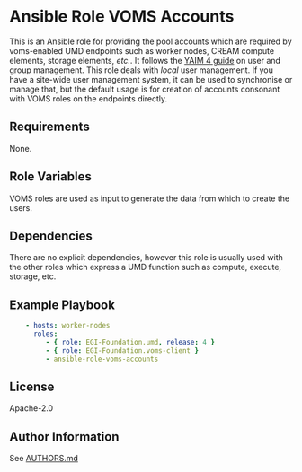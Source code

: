 # Ansible Role VOMS Accounts

This is an Ansible role for providing the pool accounts which are required by voms-enabled
UMD endpoints such as worker nodes, CREAM compute elements, storage elements, _etc._.
It follows the [YAIM 4 guide](https://twiki.cern.ch/twiki/bin/view/LCG/YaimGuide400#User_configuration_in_YAIM) on
user and group management.
This role deals with _local_ user management. If you have a site-wide user management system, it
can be used to synchronise or manage that, but the default usage is for creation of accounts 
consonant with VOMS roles on the endpoints directly.

## Requirements

None.

## Role Variables

VOMS roles are used as input to generate the data from which to create the users.

## Dependencies

There are no explicit dependencies, however this role is usually used with the other
roles which express a UMD function such as compute, execute, storage, etc.

## Example Playbook


```yaml
    - hosts: worker-nodes
      roles:
         - { role: EGI-Foundation.umd, release: 4 }
         - { role: EGI-Foundation.voms-client }
         - ansible-role-voms-accounts
```

## License

Apache-2.0

## Author Information

See [AUTHORS.md](AUTHORS.md)